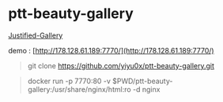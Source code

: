 # ptt-beauty-gallery

[Justified-Gallery](https://github.com/miromannino/Justified-Gallery)

demo : [http://178.128.61.189:7770/](http://178.128.61.189:7770/)


> git clone https://github.com/yiyu0x/ptt-beauty-gallery.git

> docker run  -p 7770:80 -v $PWD/ptt-beauty-gallery:/usr/share/nginx/html:ro -d nginx 
